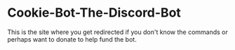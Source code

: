 # Cookie-Bot-The-Discord-Bot
This is the site where you get redirected if you don't know the commands or perhaps want to donate to help fund the bot.
